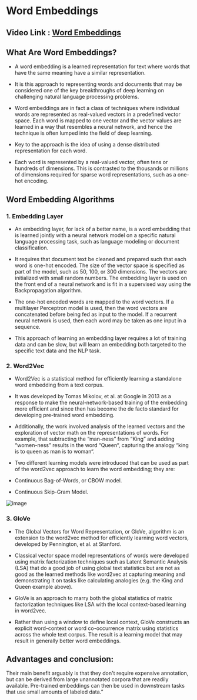 # Word Embeddings

## Video Link : [Word Embeddings]()

## What Are Word Embeddings?

- A word embedding is a learned representation for text where words that have the same meaning have a similar representation.

- It is this approach to representing words and documents that may be considered one of the key breakthroughs of deep learning on challenging natural language processing problems.

- Word embeddings are in fact a class of techniques where individual words are represented as real-valued vectors in a predefined vector space. Each word is mapped to one vector and the vector values are learned in a way that resembles a neural network, and hence the technique is often lumped into the field of deep learning.

- Key to the approach is the idea of using a dense distributed representation for each word.

- Each word is represented by a real-valued vector, often tens or hundreds of dimensions. This is contrasted to the thousands or millions of dimensions required for sparse word representations, such as a one-hot encoding.

## Word Embedding Algorithms

### 1. Embedding Layer
- An embedding layer, for lack of a better name, is a word embedding that is learned jointly with a neural network model on a specific natural language processing task, such as language modeling or document classification.

- It requires that document text be cleaned and prepared such that each word is one-hot encoded. The size of the vector space is specified as part of the model, such as 50, 100, or 300 dimensions. The vectors are initialized with small random numbers. The embedding layer is used on the front end of a neural network and is fit in a supervised way using the Backpropagation algorithm.

- The one-hot encoded words are mapped to the word vectors. If a multilayer Perceptron model is used, then the word vectors are concatenated before being fed as input to the model. If a recurrent neural network is used, then each word may be taken as one input in a sequence.

- This approach of learning an embedding layer requires a lot of training data and can be slow, but will learn an embedding both targeted to the specific text data and the NLP task.

### 2. Word2Vec
- Word2Vec is a statistical method for efficiently learning a standalone word embedding from a text corpus.

- It was developed by Tomas Mikolov, et al. at Google in 2013 as a response to make the neural-network-based training of the embedding more efficient and since then has become the de facto standard for developing pre-trained word embedding.

- Additionally, the work involved analysis of the learned vectors and the exploration of vector math on the representations of words. For example, that subtracting the “man-ness” from “King” and adding “women-ness” results in the word “Queen“, capturing the analogy “king is to queen as man is to woman“.

- Two different learning models were introduced that can be used as part of the word2vec approach to learn the word embedding; they are:

- Continuous Bag-of-Words, or CBOW model.
- Continuous Skip-Gram Model.

![image](https://user-images.githubusercontent.com/63282184/143772650-ee3605a3-a8ef-4d15-a8fd-b51c99ab62b1.png)


### 3. GloVe
- The Global Vectors for Word Representation, or GloVe, algorithm is an extension to the word2vec method for efficiently learning word vectors, developed by Pennington, et al. at Stanford.

- Classical vector space model representations of words were developed using matrix factorization techniques such as Latent Semantic Analysis (LSA) that do a good job of using global text statistics but are not as good as the learned methods like word2vec at capturing meaning and demonstrating it on tasks like calculating analogies (e.g. the King and Queen example above).

- GloVe is an approach to marry both the global statistics of matrix factorization techniques like LSA with the local context-based learning in word2vec.

 - Rather than using a window to define local context, GloVe constructs an explicit word-context or word co-occurrence matrix using statistics across the whole text corpus. The result is a learning model that may result in generally better word embeddings.

## Advantages and conclusion:

Their main benefit arguably is that they don't require expensive annotation, but can be derived from large unannotated corpora that are readily available. Pre-trained embeddings can then be used in downstream tasks that use small amounts of labeled data.”

